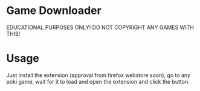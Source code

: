 # Game Downloader

EDUCATIONAL PURPOSES ONLY! DO NOT COPYRIGHT ANY GAMES WITH THIS!

# Usage
Just install the extension (approval from firefox webstore soon), go to any poki game, wait for it to load and open the extension and click the button.
